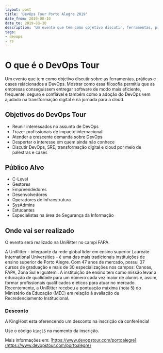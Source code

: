 ```yaml
---
layout: post
title: 'DevOps Tour Porto Alegre 2019'
date_from: 2019-08-10
date_to: 2019-08-10
description: 'Um evento que tem como objetivo discutir, ferramentas, práticas e cases relacionados a adoção de práticas DevOps.'
tags:
- devops
- rs
---
```


# O que é o DevOps Tour

Um evento que tem como objetivo discutir sobre as ferramentas, práticas e cases relacionados a DevOps.
Mostrar como essa filosofia permitiu que as empresas conseguissem entregar software de modo mais eficiente, frequente, seguro e confiável e também como a adoção do DevOps vem ajudado na transformação digital e na jornada para a cloud.

## Objetivos do DevOps Tour

- Reunir interessados no assunto de DevOps
- Trazer profissionais de impacto internacional
- Atender a crescente demanda sobre DevOps
- Despertar o interesse em quem ainda não conhece
- Discutir DevOps, SRE, transformação digital e cloud por meio de palestras e cases

## Público Alvo

- C-Level
- Gestores
- Empreendedores
- Desenvolvedores
- Operadores de Infraestrutura
- SysAdmins
- Estudantes
- Especialistas na área de Segurança da Informação

## Onde vai ser realizado
O evento será realizado na  UniRitter no campi FAPA.

A UniRitter - integrante da rede global líder em ensino superior Laureate International Universities - é uma das mais tradicionais instituições de ensino superior de Porto Alegre. Com 47 anos de mercado, possui 37 cursos de graduação e mais de 30 especializações nos campos: Canoas, FAPA, Zona Sul e Iguatemi. A instituição de ensino tem como missão levar a educação de qualidade para um número cada vez maior de alunos e, assim, formar profissionais qualificados e éticos para atuar no mercado. Recentemente, a UniRitter recebeu a pontuação máxima (nota 5) do Ministério da Educação (MEC) em relação à avaliação de Recredenciamento Institucional.

### Desconto
A KingHost esta oferencendo um desconto na inscrição da conferência!

Use o código `king15` no momento da inscrição.

Mais informações em: [https://www.devopstour.com/portoalegre](https://www.devopstour.com/portoalegre)
